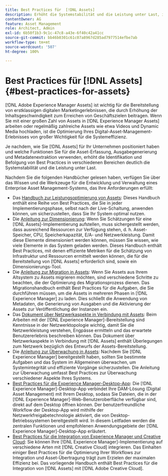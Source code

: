 ```yaml
---
title: Best Practices für  [!DNL Assets]
description: Erhöht die Systemstabilität und die Leistung unter Last, indem Best Practices identifiziert und befolgt werden, die von Ihrer Bereitstellung und Konfiguration abhängen.
contentOwner: AG
feature: Asset Management
role: Architect, Admin
exl-id: 6b50f1b3-9c1c-47c8-a43e-6f40c42a41cc
source-git-commit: bb46b0301c61c07a8967d285ad7977514efbe7ab
workflow-type: tm+mt
source-wordcount: '507'
ht-degree: 100%

---
```


# Best Practices für [!DNL Assets] {#best-practices-for-assets}

[!DNL Adobe Experience Manager Assets] ist wichtig für die Bereitstellung von erstklassigen digitalen Marketingerlebnissen, die durch Erhöhung der Inhaltsgeschwindigkeit zum Erreichen von Geschäftszielen beitragen. Wenn Sie mit einer großen Zahl von Assets in [!DNL Experience Manager Assets] arbeiten oder regelmäßig zahlreiche Assets wie etwa Videos und Dynamic Media hochladen, ist die Optimierung Ihres Digital-Asset-Management-Erlebnisses von großer Wichtigkeit für die Systemeffizienz.

Je nachdem, wie Sie [!DNL Assets] für Ihr Unternehmen positioniert haben und welche Funktionen Sie für die Asset-Erfassung, Ausgabegenerierung und Metadatenextraktion verwenden, erhöht die Identifikation und Befolgung von Best Practices in verschiedenen Bereichen deutlich die Systemstabilität und die Leistung unter Last.

Nachdem Sie die folgenden Handbücher gelesen haben, verfügen Sie über das Wissen und die Werkzeuge für die Entwicklung und Verwaltung eines Enterprise Asset Management-Systems, das Ihre Anforderungen erfüllt:

* Das [Handbuch zur Leistungsoptimierung von Assets](/help/assets/performance-tuning-guidelines.md): Dieses Handbuch enthält eine Reihe von Best Practices, die Sie in jeder Implementierungsphase, selbst nach der Live-Schaltung, anwenden können, um sicherzustellen, dass Sie Ihr System optimal nutzen.
* Die [Anleitung zur Dimensionierung](/help/assets/assets-sizing-guide.md): Wenn Sie Schätzungen für eine [!DNL Assets]-Implementierung aufstellen, muss sichergestellt werden, dass ausreichend Ressourcen zur Verfügung stehen, d. h. Asset-Speicher, CPU, Speicherkapazität, E/A- und Netzwerkleistung. Damit diese Elemente dimensioniert werden können, müssen Sie wissen, wie viele Elemente in das System geladen werden. Dieses Handbuch enthält Best Practices, mit denen effiziente Metriken für die Schätzung von Infrastruktur und Ressourcen ermittelt werden können, die für die Bereitstellung von [!DNL Assets] erforderlich sind, sowie ein Dimensionierungs-Tool.
* Die [Anleitung zur Migration in Assets](/help/assets/assets-migration-guide.md): Wenn Sie Assets aus Ihrem Altsystem zu Assets migrieren möchten, sind verschiedene Schritte zu beachten, die der Optimierung des Migrationsprozess dienen. Das Migrationshandbuch enthält Best Practices für die Aufgaben, die Sie durchführen müssen, um die Assets in mehreren Phasen in [!DNL Experience Manager] zu laden. Dies schließt die Anwendung von Metadaten, die Generierung von Ausgaben und die Aktivierung der Assets zur Veröffentlichung der Instanzen ein.
* Das [Dokument über Netzwerkaspekte in Verbindung mit Assets](/help/assets/assets-network-considerations.md): Beim Arbeiten mit der [!DNL Experience Manager]-Bereitstellung sind Kenntnisse in der Netzwerktopologie wichtig, damit Sie die Netzwerkleistung verstehen, Engpässe ermitteln und das erwartete Benutzererlebnis beschreiben können. Das Dokument über Netzwerkaspekte in Verbindung mit [!DNL Assets] enthält Überlegungen zum Netzwerk bezüglich des Entwurfs der Assets-Bereitstellung.
* Die [Anleitung zur Überwachung in Assets](/help/assets/assets-monitoring-best-practices.md): Nachdem Sie [!DNL Experience Manager] bereitgestellt haben, sollten Sie bestimmte Aufgaben und das System im Allgemeinen überwachen, um Systemintegrität und effiziente Vorgänge sicherzustellen. Die Anleitung zur Überwachung umfasst Best Practices zur Überwachung verschiedener Aspekte Ihres Systems.
* [Best Practices für die Experience Manager-Desktop-App](https://experienceleague.adobe.com/docs/experience-manager-desktop-app/using/introduction.html?lang=de): Die [!DNL Experience Manager]-Desktop-App verbindet Ihre DAM-Lösung (Digital Asset Management) mit Ihrem Desktop, sodass Sie Dateien, die in der [!DNL Experience Manager]-Web-Benutzeroberfläche verfügbar sind, direkt auf dem Desktop öffnen können. Der benutzerfreundliche Workflow der Desktop-App wird mithilfe der Netzwerkfreigabetechnologie aktiviert, die von Desktop-Betriebssystemen bereitgestellt wird. In diesem Leitfaden werden die zentralen Funktionen und empfohlenen Anwendungsgebiete der [!DNL Experience Manager]-Desktop-App erläutert.
* [Best Practices für die Integration von Experience Manager und Creative Cloud](/help/assets/aem-cc-integration-best-practices.md): Sie können Ihre [!DNL Experience Manager]-Implementierung auf verschiedene Arten mit [!DNL Creative Cloud] integrieren. Das Einhalten einiger Best Practices für die Optimierung Ihrer Workflows zur Integration und Asset-Übertragung trägt zum Erzielen der maximalen Effizienz bei. Das vorliegende Handbuch enthält Best Practices für die Integration von [!DNL Assets] mit [!DNL Adobe Creative Cloud].
